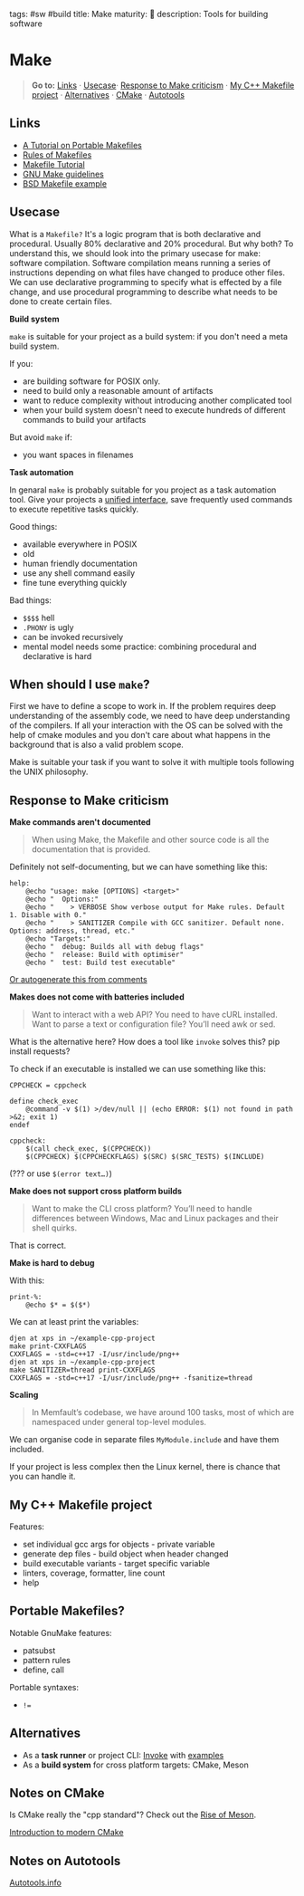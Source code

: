 tags: #sw #build
title: Make
maturity: 🌿
description: Tools for building software

Make
====

> **Go to:** [Links] · [Usecase]· [Response to Make
> criticism]  · [My C++ Makefile project] · [Alternatives] · [CMake] · [Autotools]

Links
-----

-   [A Tutorial on Portable Makefiles]
-   [Rules of Makefiles]
-   [Makefile Tutorial]
-   [GNU Make guidelines]
-   [BSD Makefile example]

Usecase
-------

What is a `Makefile?` It's a logic program that is both declarative and
procedural. Usually 80% declarative and 20% procedural. But why both? To understand
this, we should look into the primary usecase for make: software compilation.
Software compilation means running a series of instructions depending on what
files have changed to produce other files. We can use declarative programming
to specify what is effected by a file change, and use procedural programming to
describe what needs to be done to create certain files.

**Build system**

`make` is suitable for your project as a build system: if you don't need a meta build system.

If you:

* are building software for POSIX only.
* need to build only a reasonable amount of artifacts
* want to reduce complexity without introducing another complicated tool
* when your build system doesn't need to execute hundreds of different commands to build your artifacts

But avoid `make` if:

* you want spaces in filenames

**Task automation**

In genaral `make` is probably suitable for you project as a task automation tool.
Give your projects a [unified interface], save frequently used commands to
execute repetitive tasks quickly.

Good things:

* available everywhere in POSIX
* old
* human friendly documentation
* use any shell command easily
* fine tune everything quickly

Bad things:

* `$$$$` hell
* `.PHONY` is ugly
* can be invoked recursively
* mental model needs some practice: combining procedural and declarative is hard

When should I use `make`?
---

First we have to define a scope to work in. If the problem requires deep understanding of the assembly code,
we need to have deep understanding of the compilers. If all your interaction with the OS can be solved with the help of cmake modules and you don't care about what happens in the background that is also a valid problem scope.

Make is suitable your task if you want to solve it with multiple tools following the UNIX philosophy.

Response to Make criticism
------------------------

**Make commands aren't documented**

> When using Make, the Makefile and other source code is all the
> documentation that is provided.

Definitely not self-documenting, but we can have something like this:

    help:
        @echo "usage: make [OPTIONS] <target>"
        @echo "  Options:"
        @echo "    > VERBOSE Show verbose output for Make rules. Default 1. Disable with 0."
        @echo "    > SANITIZER Compile with GCC sanitizer. Default none. Options: address, thread, etc."
        @echo "Targets:"
        @echo "  debug: Builds all with debug flags"
        @echo "  release: Build with optimiser"
        @echo "  test: Build test executable"

[Or autogenerate this from comments]

**Makes does not come with batteries included**

> Want to interact with a web API? You need to have cURL installed. Want
> to parse a text or configuration file? You’ll need awk or sed.

What is the alternative here? How does a tool like `invoke` solves this?
pip install requests?

To check if an executable is installed we can use something like this:

    CPPCHECK = cppcheck

    define check_exec
        @command -v $(1) >/dev/null || (echo ERROR: $(1) not found in path >&2; exit 1)
    endef

    cppcheck:
        $(call check_exec, $(CPPCHECK))
        $(CPPCHECK) $(CPPCHECKFLAGS) $(SRC) $(SRC_TESTS) $(INCLUDE)

(??? or use `$(error text…)`)

**Make does not support cross platform builds**

> Want to make the CLI cross platform? You’ll need to handle differences
> between Windows, Mac and Linux packages and their shell quirks.

That is correct.

**Make is hard to debug**

With this:

    print-%:
        @echo $* = $($*)

We can at least print the variables:

    djen at xps in ~/example-cpp-project
    make print-CXXFLAGS
    CXXFLAGS = -std=c++17 -I/usr/include/png++
    djen at xps in ~/example-cpp-project
    make SANITIZER=thread print-CXXFLAGS
    CXXFLAGS = -std=c++17 -I/usr/include/png++ -fsanitize=thread

**Scaling**

> In Memfault’s codebase, we have around 100 tasks, most of which are
> namespaced under general top-level modules.

We can organise code in separate files `MyModule.include` and have them
included.

If your project is less complex then the Linux kernel, there is chance that you can handle it.

My C++ Makefile project
-----------------------

Features:

* set individual gcc args for objects - private variable
* generate dep files - build object when header changed
* build executable variants - target specific variable
* linters, coverage, formatter, line count
* help

Portable Makefiles?
---

Notable GnuMake features:

* patsubst
* pattern rules
* define, call

Portable syntaxes:

* `!=`

Alternatives
------------

- As a **task runner** or project CLI: [Invoke] with [examples]
- As a **build system** for cross platform targets:  CMake, Meson

Notes on CMake
-----

Is CMake really the "cpp standard"? Check out the [Rise of Meson].

[Introduction to modern CMake]

Notes on Autotools
---------

[Autotools.info]

  [Make]: #make
  [Links]: #links
  [My C++ Makefile project]: #my-c-makefile-project
  [Usecase]: #usecase
  [Response to Make criticism]: #response-to-make-criticism
  [Alternatives]: #alternatives
  [CMake]: #cmake
  [Autotools]: #autotools
  [A Tutorial on Portable Makefiles]: https://nullprogram.com/blog/2017/08/20/
  [Rules of Makefiles]: http://make.mad-scientist.net/papers/rules-of-makefiles/
  [Makefile Tutorial]: https://makefiletutorial.com/
  [GNU Make guidelines]: https://interrupt.memfault.com/blog/gnu-make-guidelines
  [BSD Makefile example]: https://github.com/kristapsdz/lowdown/blob/master/Makefile
  [unified interface]: https://jakemccrary.com/blog/2016/11/30/unify-your-project-interfaces/
  [Or autogenerate this from comments]: https://jakemccrary.com/blog/2018/12/27/a-more-helpful-makefile/
  [Invoke]: https://interrupt.memfault.com/blog/building-a-cli-for-firmware-projects
  [examples]: https://github.com/memfault/memfault-firmware-sdk/blob/master/tasks/gdb.py
  [Rise of Meson]: https://gms.tf/the-rise-of-meson.html
  [Introduction to modern CMake]: https://cliutils.gitlab.io/modern-cmake/
  [Autotools.info]: https://autotools.info/autoconf/canonical.html
